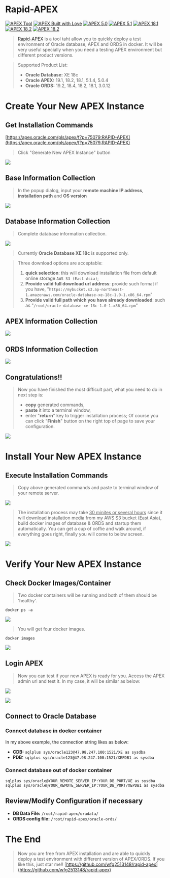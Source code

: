 # Rapid-APEX
[![APEX Tool](https://cdn.rawgit.com/Dani3lSun/apex-github-badges/b7e95341/badges/apex-tool-badge.svg)](<LINK>) [![APEX Built with Love](https://cdn.rawgit.com/Dani3lSun/apex-github-badges/7919f913/badges/apex-love-badge.svg)](<LINK>) [![APEX 5.0](https://cdn.rawgit.com/Dani3lSun/apex-github-badges/88f0a6ed/badges/apex-5_0-badge.svg)](<LINK>) [![APEX 5.1](https://cdn.rawgit.com/Dani3lSun/apex-github-badges/88f0a6ed/badges/apex-5_1-badge.svg)](<LINK>) [![APEX 18.1](https://cdn.rawgit.com/Dani3lSun/apex-github-badges/2fee47b7/badges/apex-18_1-badge.svg)](<LINK>) [![APEX 18.2](https://cdn.rawgit.com/Dani3lSun/apex-github-badges/2fee47b7/badges/apex-18_2-badge.svg)](<LINK>) [![APEX 18.2](https://oracle-apex-bucket.s3-ap-northeast-1.amazonaws.com/apex-badges/APEX-19.1-blue.svg)](<LINK>) 



> [Rapid-APEX](https://apex.oracle.com/pls/apex/f?p=75079:RAPID-APEX) is a tool taht allow you to quickly deploy a test environment of Oracle database, APEX and ORDS in docker. It will be very useful specially when you need a testing APEX environment but different product versions. 

> Supported Product List:
> - **Oracle Database:** XE 18c
> - **Oracle APEX:** 19.1, 18.2, 18.1, 5.1.4, 5.0.4
> - **Oracle ORDS:** 19.2, 18.4, 18.2, 18.1, 3.0.12


# Create Your New APEX Instance

## Get Installation Commands

[https://apex.oracle.com/pls/apex/f?p=75079:RAPID-APEX](https://apex.oracle.com/pls/apex/f?p=75079:RAPID-APEX)

> Click "Generate New APEX Instance" button

![](https://wangfanggang.oss-cn-shanghai.aliyuncs.com/images/20190926221241.png)

## Base Information Collection

> In the popup dialog, input your **remote machine IP address**, **installation path** and **OS version**

![](https://wangfanggang.oss-cn-shanghai.aliyuncs.com/images/20190926222346.png)


## Database Information Collection

> Complete database information collection. 

![](https://wangfanggang.oss-cn-shanghai.aliyuncs.com/images/20190929131529.png)

> Currently **Oracle Database XE 18c** is supported only. 

> Three download options are acceptable:
> 1. **quick selection**: this will download installation file from default online storage `AWS S3 (East Asia)`;
> 2. **Provide valid full download url address**: provide such format if you have, "`https://mybucket.s3.ap-northeast-1.amazonaws.com/oracle-database-xe-18c-1.0-1.x86_64.rpm`"
> 3. **Provide valid full path which you have already downloaded**: such as "`/root/oracle-database-xe-18c-1.0-1.x86_64.rpm`"


## APEX Information Collection

![](https://wangfanggang.oss-cn-shanghai.aliyuncs.com/images/20190929131648.png)

## ORDS Information Collection

![](https://wangfanggang.oss-cn-shanghai.aliyuncs.com/images/20190929131726.png)


## Congratulations!!

> Now you have finished the most difficult part, what you need to do in next step is: 
> - **copy** generated commands,
> - **paste** it into a terminal window,
> - enter "**return**" key to trigger installation process;
> Of course you can click "**Finish**" button on the right top of page to save your configuration. 


![](https://wangfanggang.oss-cn-shanghai.aliyuncs.com/images/20190927130215.png)


# Install Your New APEX Instance

## Execute Installation Commands

> Copy above generated commands and paste to terminal window of your remote server. 

![](https://wangfanggang.oss-cn-shanghai.aliyuncs.com/images/20190926223113.png)

> The installation process may take <u>30 minites or several hours</u> since it will download installation media from my AWS S3 bucket (East Asia), build docker images of database & ORDS and startup them automatically. 
> You can get a cup of coffie and walk around, if everything goes right, finally you will come to below screen. 

![](https://wangfanggang.oss-cn-shanghai.aliyuncs.com/images/20190928074719.png)

# Verify Your New APEX Instance
## Check Docker Images/Container

> Two docker containers will be running and both of them should be 'healthy'.

```
docker ps -a
```

![](https://wangfanggang.oss-cn-shanghai.aliyuncs.com/images/20190927130445.png)

> You will get four docker images. 

```
docker images
```

![](https://wangfanggang.oss-cn-shanghai.aliyuncs.com/images/20190927130654.png)


## Login APEX

> Now you can test if your new APEX is ready for you. Access the APEX admin url and test it. In my case, it will be similar as below:

![](https://wangfanggang.oss-cn-shanghai.aliyuncs.com/images/20190926230438.png)

![](https://wangfanggang.oss-cn-shanghai.aliyuncs.com/images/20190927124836.png)

## Connect to Oracle Database
### Connect database in docker container

In my above example, the connection string likes as below: 

- **CDB:** `sqlplus sys/oracle123@47.98.247.100:1521/XE as sysdba`
- **PDB:** `sqlplus sys/oracle123@47.98.247.100:1521/XEPDB1 as sysdba`


### Connect database out of docker container

```
sqlplus sys/oracle@YOUR_REMOTE_SERVER_IP:YOUR_DB_PORT/XE as sysdba
sqlplus sys/oracle@YOUR_REMOTE_SERVER_IP:YOUR_DB_PORT/XEPDB1 as sysdba
```


## Review/Modify Configuration if necessary

- **DB Data File:** `/root/rapid-apex/oradata/`
- **ORDS config file:** `/root/rapid-apex/oracle-ords/`


# The End

> Now you are free from APEX installation and are able to quickly deploy a test environment with different version of APEX/ORDS. 
> If you like this, just star me!! [https://github.com/wfg2513148/rapid-apex](https://github.com/wfg2513148/rapid-apex)

